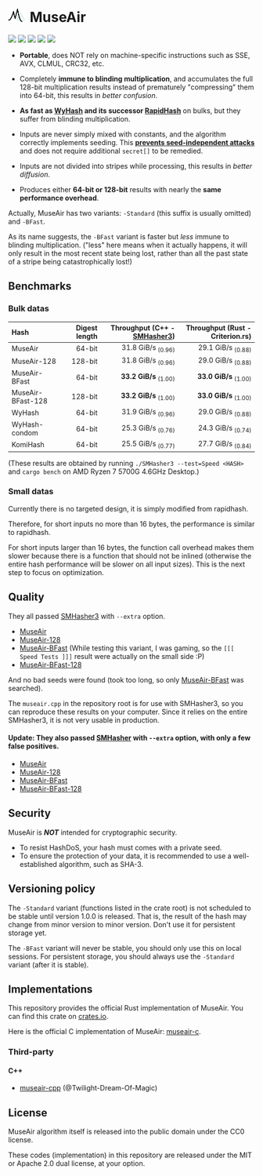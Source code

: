 # <img src="MuseAir-icon-light.png" style="height:1em" /> MuseAir

[![](https://img.shields.io/crates/v/museair)](https://crates.io/crates/museair)
[![](https://img.shields.io/crates/d/museair)](https://crates.io/crates/museair)
[![](https://img.shields.io/crates/l/museair)](#)
[![](https://img.shields.io/docsrs/museair)](https://docs.rs/museair)
[![](https://img.shields.io/github/stars/eternal-io/museair?style=social)](https://github.com/eternal-io/museair)

- **Portable**, does NOT rely on machine-specific instructions such as SSE, AVX, CLMUL, CRC32, etc.

- Completely **immune to blinding multiplication**, and accumulates the full 128-bit multiplication results instead of prematurely "compressing" them into 64-bit, this results in *better confusion*.

- **As fast as [WyHash] and its successor [RapidHash]** on bulks, but they suffer from blinding multiplication.

- Inputs are never simply mixed with constants, and the algorithm correctly implements seeding. This [**prevents seed-independent attacks**](https://github.com/Cyan4973/xxHash/issues/180) and does not require additional `secret[]` to be remedied.

- Inputs are not divided into stripes while processing, this results in *better diffusion*.

- Produces either **64-bit or 128-bit** results with nearly the **same performance overhead**.


Actually, MuseAir has two variants: `-Standard` (this suffix is ​​usually omitted) and `-BFast`.

As its name suggests, the `-BFast` variant is faster but *less* immune to blinding multiplication.
("less" here means when it actually happens, it will only result in the most recent state being lost, rather than all the past state of a stripe being catastrophically lost!)


## Benchmarks

### Bulk datas

| Hash              | Digest length |   Throughput (C++ - [SMHasher3]) | Throughput (Rust - Criterion.rs) |
|:----------------- | -------------:| --------------------------------:| --------------------------------:|
| MuseAir           |        64-bit |   31.8 GiB/s   <sub>(0.96)</sub> |   29.1 GiB/s   <sub>(0.88)</sub> |
| MuseAir-128       |       128-bit |   31.8 GiB/s   <sub>(0.96)</sub> |   29.0 GiB/s   <sub>(0.88)</sub> |
| MuseAir-BFast     |        64-bit | **33.2 GiB/s** <sub>(1.00)</sub> | **33.0 GiB/s** <sub>(1.00)</sub> |
| MuseAir-BFast-128 |       128-bit | **33.2 GiB/s** <sub>(1.00)</sub> | **33.0 GiB/s** <sub>(1.00)</sub> |
| WyHash            |        64-bit |   31.9 GiB/s   <sub>(0.96)</sub> |   29.0 GiB/s   <sub>(0.88)</sub> |
| WyHash-condom     |        64-bit |   25.3 GiB/s   <sub>(0.76)</sub> |   24.3 GiB/s   <sub>(0.74)</sub> |
| KomiHash          |        64-bit |   25.5 GiB/s   <sub>(0.77)</sub> |   27.7 GiB/s   <sub>(0.84)</sub> |

(These results are obtained by running `./SMHasher3 --test=Speed <HASH>` and `cargo bench` on AMD Ryzen 7 5700G 4.6GHz Desktop.)

### Small datas

Currently there is no targeted design, it is simply modified from rapidhash.

Therefore, for short inputs no more than 16 bytes, the performance is similar to rapidhash.

For short inputs larger than 16 bytes, the function call overhead makes them slower because there is a function that should not be inlined
(otherwise the entire hash performance will be slower on all input sizes). This is the next step to focus on optimization.


## Quality

They all passed [SMHasher3] with `--extra` option.

- [MuseAir](results/SMHasher3_MuseAir_--extra.txt)
- [MuseAir-128](results/SMHasher3_MuseAir-128_--extra.txt)
- [MuseAir-BFast](results/SMHasher3_MuseAir-BFast_--extra.txt)
  (While testing this variant, I was gaming, so the `[[[ Speed Tests ]]]` result were actually on the small side :P)
- [MuseAir-BFast-128](results/SMHasher3_MuseAir-BFast-128_--extra.txt)

And no bad seeds were found (took too long, so only [MuseAir-BFast](./results/SMHasher3_MuseAir-BFast_--extra_--test=BadSeeds.txt) was searched).

The `museair.cpp` in the repository root is for use with SMHasher3, so you can reproduce these results on your computer.
Since it relies on the entire SMHasher3, it is not very usable in production.

#### Update: They also passed [SMHasher] with `--extra` option, with only a few false positives.

- [MuseAir](results/SMHasher_MuseAir_--extra.txt)
- [MuseAir-128](results/SMHasher_MuseAir-128_--extra.txt)
- [MuseAir-BFast](results/SMHasher_MuseAir-BFast_--extra.txt)
- [MuseAir-BFast-128](results/SMHasher_MuseAir-BFast-128_--extra.txt)

## Security

MuseAir is ***NOT*** intended for cryptographic security.

- To resist HashDoS, your hash must comes with a private seed.
- To ensure the protection of your data, it is recommended to use a well-established algorithm, such as SHA-3.


## Versioning policy

The `-Standard` variant (functions listed in the crate root) is not scheduled to be stable until version 1.0.0 is released.
That is, the result of the hash may change from minor version to minor version. Don't use it for persistent storage yet.

The `-BFast` variant will never be stable, you should only use this on local sessions.
For persistent storage, you should always use the `-Standard` variant (after it is stable).


## Implementations

This repository provides the official Rust implementation of MuseAir. You can find this crate on [crates.io](https://crates.io/crates/museair).

Here is the official C implementation of MuseAir: [museair-c](https://github.com/eternal-io/museair-c).

### Third-party

#### C++

- [museair-cpp](https://github.com/Twilight-Dream-Of-Magic/museair-cpp) (@Twilight-Dream-Of-Magic)


## License

MuseAir algorithm itself is released into the public domain under the CC0 license.

These codes (implementation) in this repository are released under the MIT or Apache 2.0 dual license, at your option.


[WyHash]: https://github.com/wangyi-fudan/wyhash
[RapidHash]: https://github.com/Nicoshev/rapidhash
[SMHasher3]: https://gitlab.com/fwojcik/smhasher3
[SMHasher]: https://github.com/rurban/smhasher
